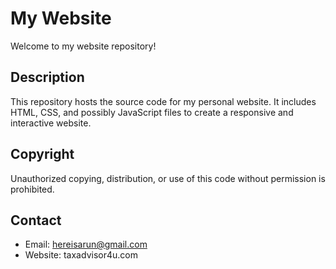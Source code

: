 # My Website

Welcome to my website repository!

## Description

This repository hosts the source code for my personal website. It includes HTML, CSS, and possibly JavaScript files to create a responsive and interactive website.

## Copyright

Unauthorized copying, distribution, or use of this code without permission is prohibited.

## Contact

- Email: hereisarun@gmail.com
- Website: taxadvisor4u.com
